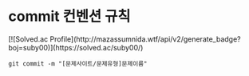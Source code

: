 # commit 컨벤션 규칙
<div align=left>
[![Solved.ac Profile](http://mazassumnida.wtf/api/v2/generate_badge?boj=suby00)](https://solved.ac/suby00/)
</div>

```aidl
git commit -m "[문제사이트/문제유형]문제이름"
```
